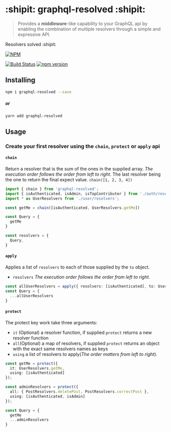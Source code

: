 # :shipit: graphql-resolved :shipit:
> Provides a **middleware**-like capability to your GraphQL api by enabling the combination of multiple resolvers through a simple and expressive API. 

Resolvers solved :shipit:

[![NPM][npm-image]][npm-url]

[![Build Status][travis-image]][travis-url]
[![npm version](https://badge.fury.io/js/graphql-resolved.svg)](https://badge.fury.io/js/graphql-resolved)

[npm-url]: https://nodei.co/npm/graphql-resolved/
[npm-image]: https://nodei.co/npm/graphql-resolved.png?downloads=true&downloadRank=true&stars=true

[travis-image]: https://travis-ci.com/theGlenn/graphql-resolvers-chain.svg?branch=master
[travis-url]: https://travis-ci.com/theGlenn/graphql-resolvers-chain

## Installing

```bash
npm i graphql-resolved --save
```

##### or

```bash
yarn add graphql-resolved
```

## Usage
### Create your first resolver using the `chain`, `protect` or `apply` api

#### `chain`
Return a resolver that is the sum of the ones in the supplied array.
*The execution order follows the order from left to right*.
The last resolver being the one to return the final expect value.
```chain([1, 2, 3, 4])``` 

```ts
import { chain } from 'graphql-resolved';
import { isAuthenticated, isAdmin, isTopContributer } from './auth/resolvers';
import * as UserResolvers from './user/resolvers';

const getMe = chain([isAuthenticated, UserResolvers.getMe])

const Query = {
  getMe
}

const resolvers = {
  Query,
}
```

#### `apply`
Applies a list of `resolvers` to each of those supplied by the `to` object.
- `resolvers` *The execution order follows the order from left to right*.
```ts
const allUserResolvers = apply({ resolvers: [isAuthenticated], to: UserResolvers })
const Query = {
  ...allUserResolvers
}
```

#### `protect`
The protect key work take three arguments:
- `it` (Optional) a resolver function, if supplied `protect` returns a new resolver function
- `all`(Optional) a map of resolvers, if supplied `protect` returns an object with the exact same resolvers names as keys
- `using` a list of resolvers to apply(*The order matters from left to right*).

```ts
const getMe = protect({
  it: UserResolvers.getMe,
  using: [isAuthenticated]
});

const adminResolvers = protect({
  all: { PostResolvers.deletePost, PostResolvers.correctPost },
  using: [isAuthenticated, isAdmin]
});

const Query = {
  getMe
  ...adminResolvers
}
```